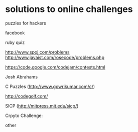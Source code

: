 solutions to online challenges
=========


puzzles for hackers


facebook


ruby quiz

http://www.spoj.com/problems
http://www.javaist.com/rosecode/problems.php


https://code.google.com/codejam/contests.html


Josh Abrahams


C Puzzles (http://www.gowrikumar.com/c/)


http://codegolf.com/


SICP (http://mitpress.mit.edu/sicp/)


Crpyto Challenge:


other
